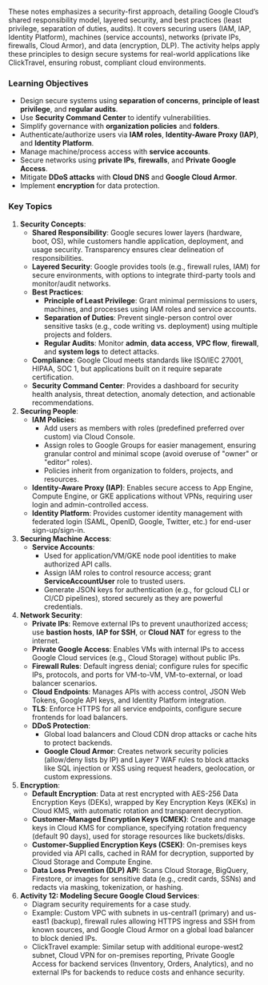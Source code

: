 These notes emphasizes a security-first approach, detailing Google Cloud’s shared responsibility model, layered security, and best practices (least privilege, separation of duties, audits). It covers securing users (IAM, IAP, Identity Platform), machines (service accounts), networks (private IPs, firewalls, Cloud Armor), and data (encryption, DLP). The activity helps apply these principles to design secure systems for real-world applications like ClickTravel, ensuring robust, compliant cloud environments.

### Learning Objectives

- Design secure systems using **separation of concerns**, **principle of least privilege**, and **regular audits**.
- Use **Security Command Center** to identify vulnerabilities.
- Simplify governance with **organization policies** and **folders**.
- Authenticate/authorize users via **IAM roles**, **Identity-Aware Proxy (IAP)**, and **Identity Platform**.
- Manage machine/process access with **service accounts**.
- Secure networks using **private IPs**, **firewalls**, and **Private Google Access**.
- Mitigate **DDoS attacks** with **Cloud DNS** and **Google Cloud Armor**.
- Implement **encryption** for data protection.

### Key Topics

1. **Security Concepts**:
    - **Shared Responsibility**: Google secures lower layers (hardware, boot, OS), while customers handle application, deployment, and usage security. Transparency ensures clear delineation of responsibilities.
    - **Layered Security**: Google provides tools (e.g., firewall rules, IAM) for secure environments, with options to integrate third-party tools and monitor/audit networks.
    - **Best Practices**:
        - **Principle of Least Privilege**: Grant minimal permissions to users, machines, and processes using IAM roles and service accounts.
        - **Separation of Duties**: Prevent single-person control over sensitive tasks (e.g., code writing vs. deployment) using multiple projects and folders.
        - **Regular Audits**: Monitor **admin**, **data access**, **VPC flow**, **firewall**, and **system logs** to detect attacks.
    - **Compliance**: Google Cloud meets standards like ISO/IEC 27001, HIPAA, SOC 1, but applications built on it require separate certification.
    - **Security Command Center**: Provides a dashboard for security health analysis, threat detection, anomaly detection, and actionable recommendations.
2. **Securing People**:
    - **IAM Policies**:
        - Add users as members with roles (predefined preferred over custom) via Cloud Console.
        - Assign roles to Google Groups for easier management, ensuring granular control and minimal scope (avoid overuse of "owner" or "editor" roles).
        - Policies inherit from organization to folders, projects, and resources.
    - **Identity-Aware Proxy (IAP)**: Enables secure access to App Engine, Compute Engine, or GKE applications without VPNs, requiring user login and admin-controlled access.
    - **Identity Platform**: Provides customer identity management with federated login (SAML, OpenID, Google, Twitter, etc.) for end-user sign-up/sign-in.
3. **Securing Machine Access**:
    - **Service Accounts**:
        - Used for application/VM/GKE node pool identities to make authorized API calls.
        - Assign IAM roles to control resource access; grant **ServiceAccountUser** role to trusted users.
        - Generate JSON keys for authentication (e.g., for gcloud CLI or CI/CD pipelines), stored securely as they are powerful credentials.
4. **Network Security**:
    - **Private IPs**: Remove external IPs to prevent unauthorized access; use **bastion hosts**, **IAP for SSH**, or **Cloud NAT** for egress to the internet.
    - **Private Google Access**: Enables VMs with internal IPs to access Google Cloud services (e.g., Cloud Storage) without public IPs.
    - **Firewall Rules**: Default ingress denial; configure rules for specific IPs, protocols, and ports for VM-to-VM, VM-to-external, or load balancer scenarios.
    - **Cloud Endpoints**: Manages APIs with access control, JSON Web Tokens, Google API keys, and Identity Platform integration.
    - **TLS**: Enforce HTTPS for all service endpoints, configure secure frontends for load balancers.
    - **DDoS Protection**:
        - Global load balancers and Cloud CDN drop attacks or cache hits to protect backends.
        - **Google Cloud Armor**: Creates network security policies (allow/deny lists by IP) and Layer 7 WAF rules to block attacks like SQL injection or XSS using request headers, geolocation, or custom expressions.
5. **Encryption**:
    - **Default Encryption**: Data at rest encrypted with AES-256 Data Encryption Keys (DEKs), wrapped by Key Encryption Keys (KEKs) in Cloud KMS, with automatic rotation and transparent decryption.
    - **Customer-Managed Encryption Keys (CMEK)**: Create and manage keys in Cloud KMS for compliance, specifying rotation frequency (default 90 days), used for storage resources like buckets/disks.
    - **Customer-Supplied Encryption Keys (CSEK)**: On-premises keys provided via API calls, cached in RAM for decryption, supported by Cloud Storage and Compute Engine.
    - **Data Loss Prevention (DLP) API**: Scans Cloud Storage, BigQuery, Firestore, or images for sensitive data (e.g., credit cards, SSNs) and redacts via masking, tokenization, or hashing.
6. **Activity 12: Modeling Secure Google Cloud Services**:
    - Diagram security requirements for a case study.
    - Example: Custom VPC with subnets in us-central1 (primary) and us-east1 (backup), firewall rules allowing HTTPS ingress and SSH from known sources, and Google Cloud Armor on a global load balancer to block denied IPs.
    - ClickTravel example: Similar setup with additional europe-west2 subnet, Cloud VPN for on-premises reporting, Private Google Access for backend services (Inventory, Orders, Analytics), and no external IPs for backends to reduce costs and enhance security.